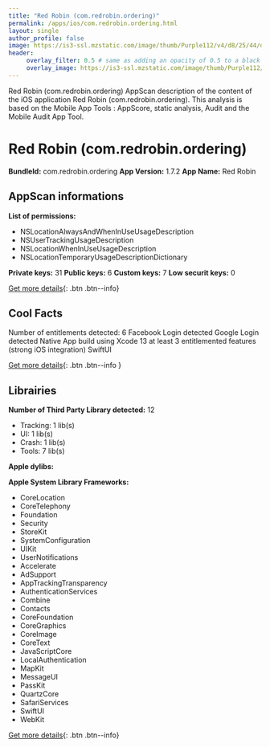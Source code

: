 ```yaml
---
title: "Red Robin (com.redrobin.ordering)"
permalink: /apps/ios/com.redrobin.ordering.html
layout: single
author_profile: false
image: https://is3-ssl.mzstatic.com/image/thumb/Purple112/v4/d8/25/44/d8254430-fb8d-9401-74a8-407947a7d3a3/AppIcon-0-1x_U007emarketing-0-7-0-85-220.png/512x512bb.jpg
header: 
     overlay_filter: 0.5 # same as adding an opacity of 0.5 to a black background
     overlay_image: https://is3-ssl.mzstatic.com/image/thumb/Purple112/v4/d8/25/44/d8254430-fb8d-9401-74a8-407947a7d3a3/AppIcon-0-1x_U007emarketing-0-7-0-85-220.png/512x512bb.jpg
---
```

Red Robin (com.redrobin.ordering) AppScan description of the content of the iOS application Red Robin (com.redrobin.ordering). This analysis is based on the Mobile App Tools : AppScore, static analysis, Audit and the Mobile Audit App Tool.

# Red Robin (com.redrobin.ordering)

**BundleId:** com.redrobin.ordering
**App Version:** 1.7.2
**App Name:** Red Robin


## AppScan informations 

**List of permissions:** 
- NSLocationAlwaysAndWhenInUseUsageDescription
- NSUserTrackingUsageDescription
- NSLocationWhenInUseUsageDescription
- NSLocationTemporaryUsageDescriptionDictionary
  
  
**Private keys:** 31
**Public keys:** 6
**Custom keys:** 7
**Low securit keys:** 0
  
[Get more details](/pricing.html){: .btn .btn--info}

## Cool Facts

Number of entitlements detected: 6
Facebook Login detected
Google Login detected
Native App
build using Xcode 13
at least 3 entitlemented features (strong iOS integration)
SwiftUI
  
[Get more details](/pricing.html){: .btn .btn--info }

## Librairies 
**Number of Third Party Library detected:** 12
- Tracking: 1 lib(s)
- UI: 1 lib(s)
- Crash: 1 lib(s)
- Tools: 7 lib(s)


**Apple dylibs:**


**Apple System Library Frameworks:**
- CoreLocation
- CoreTelephony
- Foundation
- Security
- StoreKit
- SystemConfiguration
- UIKit
- UserNotifications
- Accelerate
- AdSupport
- AppTrackingTransparency
- AuthenticationServices
- Combine
- Contacts
- CoreFoundation
- CoreGraphics
- CoreImage
- CoreText
- JavaScriptCore
- LocalAuthentication
- MapKit
- MessageUI
- PassKit
- QuartzCore
- SafariServices
- SwiftUI
- WebKit


  
[Get more details](/pricing.html){: .btn .btn--info}

